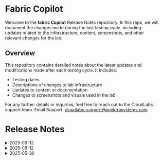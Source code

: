 # Fabric Copilot

Welcome to the **fabric Copilot** Release Notes repository. In this repo, we will document the changes made during the last testing cycle, including updates related to the infrastructure, content, screenshots, and other relevant changes for the lab.

## Overview

This repository contains detailed notes about the latest updates and modifications made after each testing cycle. It includes:

- Testing dates
- Descriptions of changes to lab infrastructure
- Updates to content or documentation
- Changes to screenshots and visuals used in the lab

For any further details or inquiries, feel free to reach out to the CloudLabs support team. Email Support: cloudlabs-support@spektrasystems.com

# Release Notes

<details>
  <summary>2025-09-12</summary>

## Release Date : 2025-09-12

## Summary of Changes

 - User data has been added to reduce the deployment time and validations are implemented.
 - Minor updates in instructions and screenshots.

## Infrastructure Changes

N/A 

## Content Changes

N/A

## Screenshot Updates

Few screenshots were updated and also made few minor instruction changes accordingly.

- **Minor updates**: 

    - **Updated UI Screenshots**: Updated enhanced screenshots for better understanding.
    - **Instruction Refinements**: Fixed a few instructions and numbering as per screenshots, and made a few changes in instructions for better clarity. 

## Validation Summary 

All Validations are Good.

## Testing Notes

- **Testing Date**: 2025-09-12

 ## Testing Scope 

 -  All tasks are working smoothly, end-to-end testing was performed, few changes in lab guide regarding to screenshots updates, lab is good.
---
</details>

<details>
  <summary>2025-08-12</summary>

## Release Date : 2025-08-12

## Summary of Changes

Minor updates in instruction and few screenshots were updated as per new UI changes.

## Infrastructure Changes

N/A 

## Content Changes

N/A

## Screenshot Updates

Few screenshots were update based on latest UI changes and also made few minor instruction changes accordingly.
- **Minor updates**: 

    - **Updated UI Screenshots**: Updated screenshots with latest UI changes
    - **Instruction Refinements**: Fixed a few instruction and numbering as per screenshots, few changes in instructions for better clarity. 

## Validation Summary 

No validation in the lab

## Testing Notes

- **Testing Date**: 2025-08-12

 ## Testing Scope 

 -  All tasks are working smoothly, end to end testing was performed, updated cost estimate and few changes in lab guide regarding UI updates, lab is good.
---
</details>


<details>
  <summary>2025-05-30</summary>

## Infrastructure Changes

There have been no infrastructure modifications or changes applied to the lab environment, ensuring that its configuration and setup remain same. 

## Content Changes

- **Change**: The lab environment content has been updated to reflect the latest UI changes, including updated screenshots.

## Testing Notes

- **Testing Date**: 2025-05-30
- **Issues Found**: The latest testing phase was completed smoothly, with all systems operating as expected and no errors or issues encountered throughout the process.
- **Resolved Issues**: NA

---
</details>
